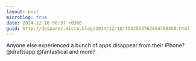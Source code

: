 ```yaml
---
layout: post
microblog: true
date: 2014-12-10 08:37 +0300
guid: http://desparoz.micro.blog/2014/12/10/t542553762854760450.html
---
```

Anyone else experienced a bunch of apps disappear from their iPhone? @draftsapp @fantastical and more?
